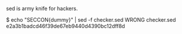 sed is army knife for hackers.

$ echo "SECCON{dummy}" | sed -f checker.sed
WRONG
checker.sed e2a3b1badcd46f39de67eb9440d4390bc12dff8d